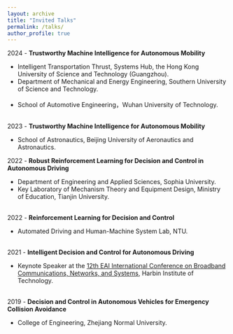 ```yaml
---
layout: archive
title: "Invited Talks"
permalink: /talks/
author_profile: true
---
```


2024 - **Trustworthy Machine Intelligence for Autonomous Mobility**
* Intelligent Transportation Thrust, Systems Hub, the Hong Kong University of Science and Technology (Guangzhou).<br>
* Department of Mechanical and Energy Engineering, Southern University of Science and Technology.<br><br>
* School of Automotive Engineering，Wuhan University of Technology.<br><br>

2023 - **Trustworthy Machine Intelligence for Autonomous Mobility**
* School of Astronautics, Beijing University of Aeronautics and Astronautics.<br>

2022 - **Robust Reinforcement Learning for Decision and Control in Autonomous Driving**
* Department of Engineering and Applied Sciences, Sophia University.<br>
* Key Laboratory of Mechanism Theory and Equipment Design, Ministry of Education, Tianjin University.<br><br>

2022 - **Reinforcement Learning for Decision and Control**
* Automated Driving and Human-Machine System Lab, NTU.<br><br>

2021 - **Intelligent Decision and Control for Autonomous Driving**
* Keynote Speaker at the [12th EAI International Conference on Broadband Communications, Networks, and Systems](https://www.baidu.com/link?url=K-eQD9JjqkvxWgQBL1KioKLtArXZRzuutq0yahDN0gCneFG_zdLCqZiNQ8BHf6-7rfpMvun5uybQ8z7QkMIcQ3DmtTttvYIZns7OVYKauyxvRSfbZ7P-ktFi6d44BMDIEA3sxv300e2XUIPVWBplhN4y73KzNKIvTlSwyn6ReuxfLIQqQkRGDjdc7moL9YgfjSFVi0Dbp4-kUA5JSNvyWVH6kFkB3EpO8ULYqoa3dWK&wd=&eqid=ebef79b60008a0b000000006652ea40c), Harbin Institute of Technology.<br><br>

2019 - **Decision and Control in Autonomous Vehicles for Emergency Collision Avoidance**
* College of Engineering, Zhejiang Normal University.<br><br>

